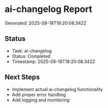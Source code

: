 # ai-changelog Report

Generated: 2025-08-18T18:20:08.342Z

## Status
- Task: ai-changelog
- Status: Completed
- Timestamp: 2025-08-18T18:20:08.342Z

## Next Steps
- Implement actual ai-changelog functionality
- Add proper error handling
- Add logging and monitoring
